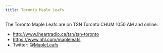 ```yaml
---
title: Toronto Maple Leafs
---
```

The Toronto Maple Leafs are on TSN Toronto CHUM 1050 AM and online.

* http://www.iheartradio.ca/tsn/tsn-toronto
* https://www.nhl.com/mapleleafs
* Twitter: [@MapleLeafs](https://twitter.com/MapleLeafs)
